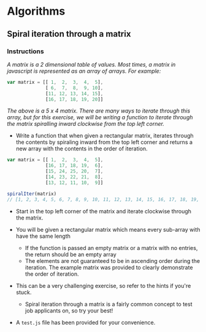 # Algorithms

## Spiral iteration through a matrix

### Instructions

_A matrix is a 2 dimensional table of values. Most times, a matrix in javascript is represented as an array of arrays. For example:_

```javascript
var matrix = [[ 1,  2,  3,  4,  5],
              [ 6,  7,  8,  9, 10],
              [11, 12, 13, 14, 15],
              [16, 17, 18, 19, 20]]
```

_The above is a 5 x 4 matrix. There are many ways to iterate through this array, but for this exercise, we will be writing a function to iterate through the matrix spiralling inward clockwise from the top left corner._

* Write a function that when given a rectangular matrix, iterates through the contents by spiraling inward from the top left corner and returns a new array with the contents in the order of iteration.
```javascript
var matrix = [[ 1,  2,  3,  4,  5],
              [16, 17, 18, 19,  6],
              [15, 24, 25, 20,  7],
              [14, 23, 22, 21,  8],
              [13, 12, 11, 10,  9]]

spiralIter(matrix)
// [1, 2, 3, 4, 5, 6, 7, 8, 9, 10, 11, 12, 13, 14, 15, 16, 17, 18, 19, 20, 21, 22, 23, 24, 25]
```

* Start in the top left corner of the matrix and iterate clockwise through the matrix.

* You will be given a rectangular matrix which means every sub-array with have the same length
    * If the function is passed an empty matrix or a matrix with no entries, the return should be an empty array
    * The elements are not guaranteed to be in ascending order during the iteration. The example matrix was provided to clearly demonstrate the order of iteration.

* This can be a very challenging exercise, so refer to the hints if you're stuck.
    * Spiral iteration through a matrix is a fairly common concept to test job applicants on, so try your best!

* A `test.js` file has been provided for your convenience.